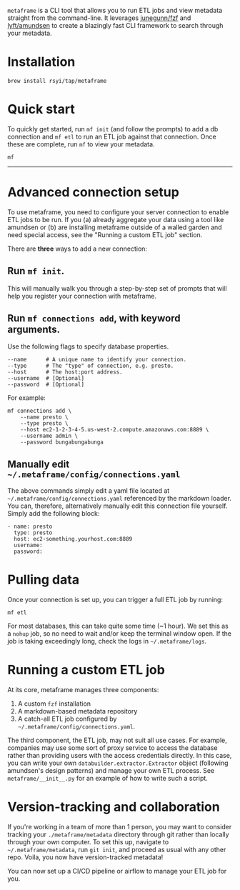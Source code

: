 `metaframe` is a CLI tool that allows you to run ETL jobs and view metadata straight from the command-line. It leverages [junegunn/fzf](https://github.com/junegunn/fzf) and [lyft/amundsen](https://github.com/lyft/amundsen) to create a blazingly fast CLI framework to search through your metadata.

# Installation

```
brew install rsyi/tap/metaframe
```

# Quick start
To quickly get started, run `mf init` (and follow the prompts) to add a db connection and `mf etl` to run an ETL job against that connection. Once these are complete, run `mf` to view your metadata.

```
mf
```

-----

# Advanced connection setup
To use metaframe, you need to configure your server connection to enable ETL jobs to be run. If you (a) already aggregate your data using a tool like amundsen or (b) are installing metaframe outside of a walled garden and need special access, see the "Running a custom ETL job" section.

There are **three** ways to add a new connection:

## Run `mf init`.
This will manually walk you through a step-by-step set of prompts that will help you register your connection with metaframe.

## Run `mf connections add`, with keyword arguments.
Use the following flags to specify database properties.

```
--name      # A unique name to identify your connection.
--type      # The "type" of connection, e.g. presto.
--host      # The host:port address.
--username  # [Optional]
--password  # [Optional]
```

For example:

```
mf connections add \
    --name presto \
    --type presto \
    --host ec2-1-2-3-4-5.us-west-2.compute.amazonaws.com:8889 \
    --username admin \
    --password bungabungabunga
```

## Manually edit `~/.metaframe/config/connections.yaml`
The above commands simply edit a yaml file located at `~/.metaframe/config/connections.yaml` referenced by the markdown loader. You can, therefore, alternatively manually edit this connection file yourself. Simply add the following block:

```
- name: presto
  type: presto
  host: ec2-something.yourhost.com:8889
  username:
  password:
```

# Pulling data
Once your connection is set up, you can trigger a full ETL job by running:
```
mf etl
```
For most databases, this can take quite some time (~1 hour). We set this as a `nohup` job, so no need to wait and/or keep the terminal window open. If the job is taking exceedingly long, check the logs in `~/.metaframe/logs`.

# Running a custom ETL job
At its core, metaframe manages three components:

1. A custom `fzf` installation
2. A markdown-based metadata repository
3. A catch-all ETL job configured by `~/.metaframe/config/connections.yaml`.

The third component, the ETL job, may not suit all use cases. For example, companies may use some sort of proxy service to access the database rather than providing users with the access credentials directly. In this case, you can write your own `databuilder.extractor.Extractor` object (following amundsen's design patterns) and manage your own ETL process. See `metaframe/__init__.py` for an example of how to write such a script.

# Version-tracking and collaboration
If you're working in a team of more than 1 person, you may want to consider tracking your `./metaframe/metadata` directory through git rather than locally through your own computer.
To set this up, navigate to `~/.metaframe/metadata`, run `git init`, and proceed as usual with any other repo. Voila, you now have version-tracked metadata!

You can now set up a CI/CD pipeline or airflow to manage your ETL job for you.
